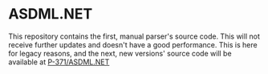 # ASDML&#46;NET #

This repository contains the first, manual parser's source code. This will not receive further updates and doesn't have a good performance. This is here for legacy reasons, and the next, new versions' source code will be available at [P-371/ASDML.NET](https://github.com/P-371/ASDML.NET)
